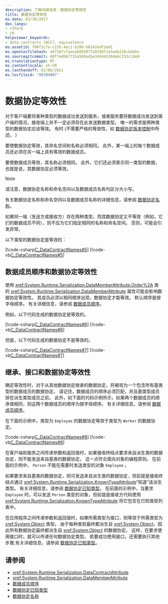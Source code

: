 ```yaml
---
description: 了解详细信息：数据协定等效性
title: 数据协定等效性
ms.date: 03/30/2017
dev_langs:
- csharp
- vb
helpviewer_keywords:
- data contracts [WCF], equivalence
ms.assetid: f06f3c7e-c235-4ec1-b200-68142edf1ed1
ms.openlocfilehash: d47107cfaeea5093977a919df1a5edb226cb4ebc
ms.sourcegitcommit: ddf7edb67715a5b9a45e3dd44536dabc153c1de0
ms.translationtype: MT
ms.contentlocale: zh-CN
ms.lasthandoff: 02/06/2021
ms.locfileid: "99704987"
---
```

# <a name="data-contract-equivalence"></a>数据协定等效性

对于客户端要将某种类型的数据成功发送到服务，或者服务要将数据成功发送到客户端的情况，接收端上并不一定必须存在此发送数据类型。 唯一的需求是两种类型的数据协定应该等效。 有时 (不需要严格的等效性，如 [数据协定版本控制](data-contract-versioning.md)中所述。 )   
  
 要使数据协定等效，其命名空间和名称必须相同。 此外，某一端上的每个数据成员还必须在另一端上具有等效的数据成员。  
  
 要使数据成员等效，其名称必须相同。 此外，它们还必须表示同一类型的数据，也就是说，其数据协定必须等效。  
  
> [!NOTE]
> 请注意，数据协定名称和命名空间以及数据成员名称均区分大小写。  
  
 有关数据协定名称和命名空间以及数据成员名称的详细信息，请参阅 [数据协定名称](data-contract-names.md)。  
  
 如果同一端（发送方或接收方）存在两种类型，而其数据协定又不等效（例如，它们的数据成员不同），则不应为它们指定相同的名称和命名空间。 否则，可能会引发异常。  
  
 以下类型的数据协定是等效的：  
  
 [!code-csharp[C_DataContractNames#5](../../../../samples/snippets/csharp/VS_Snippets_CFX/c_datacontractnames/cs/source.cs#5)]
 [!code-vb[C_DataContractNames#5](../../../../samples/snippets/visualbasic/VS_Snippets_CFX/c_datacontractnames/vb/source.vb#5)]  
  
## <a name="data-member-order-and-data-contract-equivalence"></a>数据成员顺序和数据协定等效性  

 使用 <xref:System.Runtime.Serialization.DataMemberAttribute.Order%2A> 类的 <xref:System.Runtime.Serialization.DataMemberAttribute> 属性可能会影响数据协定等效性。 其成员必须以相同顺序出现，数据协定才能等效。 默认顺序是按字母顺序。 有关详细信息，请参阅 [数据成员顺序](data-member-order.md)。  
  
 例如，以下代码生成的数据协定是等效的。  
  
 [!code-csharp[C_DataContractNames#6](../../../../samples/snippets/csharp/VS_Snippets_CFX/c_datacontractnames/cs/source.cs#6)]
 [!code-vb[C_DataContractNames#6](../../../../samples/snippets/visualbasic/VS_Snippets_CFX/c_datacontractnames/vb/source.vb#6)]  
  
 但是，以下代码生成的数据协定不是等效的。  
  
 [!code-csharp[C_DataContractNames#7](../../../../samples/snippets/csharp/VS_Snippets_CFX/c_datacontractnames/cs/source.cs#7)]
 [!code-vb[C_DataContractNames#7](../../../../samples/snippets/visualbasic/VS_Snippets_CFX/c_datacontractnames/vb/source.vb#7)]  
  
## <a name="inheritance-interfaces-and-data-contract-equivalence"></a>继承、接口和数据协定等效性  

 确定等效性时，对于从其他数据协定继承的数据协定，将被视为一个包含所有基类型的数据成员的数据协定。 请记住，数据成员的顺序必须匹配，并且基类型成员排在派生类型成员之前。 此外，如下面的代码示例所示，如果两个数据成员的顺序值相同，则这两个数据成员的顺序为按字母顺序。 有关详细信息，请参阅 [数据成员顺序](data-member-order.md)。  
  
 在下面的示例中，类型为 `Employee` 的数据协定等效于类型为 `Worker` 的数据协定。  
  
 [!code-csharp[C_DataContractNames#8](../../../../samples/snippets/csharp/VS_Snippets_CFX/c_datacontractnames/cs/source.cs#8)]
 [!code-vb[C_DataContractNames#8](../../../../samples/snippets/visualbasic/VS_Snippets_CFX/c_datacontractnames/vb/source.vb#8)]  
  
 在客户端和服务之间传递参数和返回值时，如果接收终结点要求来自派生类的数据协定，则不能发送来自基类的数据协定。 这一点符合面向对象的编程原则。 在前面的示例中， `Person` 不能在需要时发送类型的对象 `Employee` 。  
  
 如果要求来自基类的数据协定，则可发送来自派生类的数据协定，但前提是接收终结点通过 <xref:System.Runtime.Serialization.KnownTypeAttribute>“知道”该派生类型。 有关详细信息，请参阅 [数据协定已知类型](data-contract-known-types.md)。 在前面的示例中，当要求 `Employee` 时，可以发送 `Person` 类型的对象，但前提是接收方代码使用 <xref:System.Runtime.Serialization.KnownTypeAttribute> 将它包含在已知类型列表中。  
  
 在应用程序之间传递参数和返回值时，如果所需类型为接口，则等效于所需类型为 <xref:System.Object> 类型。 由于每种类型最终都派生自 <xref:System.Object>，因此所有数据协定最终都派生自 <xref:System.Object> 的数据协定。 这样，在要求使用接口时，就可以传递任何数据协定类型。 若要成功使用接口，还需要执行其他步骤;有关详细信息，请参阅 [数据协定已知类型](data-contract-known-types.md)。  
  
## <a name="see-also"></a>请参阅

- <xref:System.Runtime.Serialization.DataContractAttribute>
- <xref:System.Runtime.Serialization.DataMemberAttribute>
- [数据成员顺序](data-member-order.md)
- [数据协定已知类型](data-contract-known-types.md)
- [数据协定名称](data-contract-names.md)
